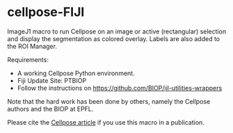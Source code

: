 # cellpose-FIJI
ImageJ1 macro to run Cellpose on an image or active (rectangular) selection and display the segmentation as colored overlay.
Labels are also added to the ROI Manager.

Requirements:
- A working Cellpose Python environment.
- Fiji Update Site: PTBIOP
- Follow the instructions on https://github.com/BIOP/ijl-utilities-wrappers

Note that the hard work has been done by others, namely the Cellpose authors and the BIOP at EPFL.

Please cite the [Cellpose article](https://www.nature.com/articles/s41592-020-01018-x) if you use this macro in a publication.
